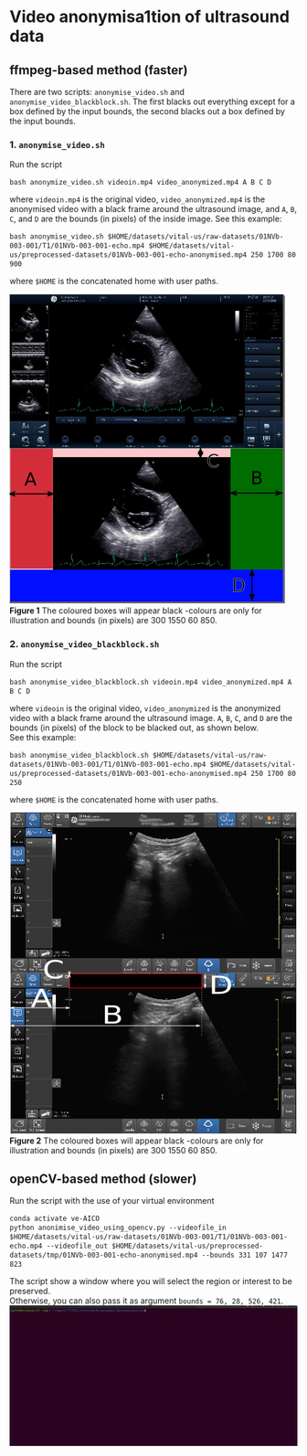 # Video anonymisa1tion of ultrasound data

## ffmpeg-based method (faster)
There are two scripts: `anonymise_video.sh` and `anonymise_video_blackblock.sh`. 
The first blacks out everything except for a box defined by the input bounds, the second blacks out a box defined by the input bounds.

### 1. `anonymise_video.sh`   
Run the script
```
bash anonymize_video.sh videoin.mp4 video_anonymized.mp4 A B C D
```
where `videoin.mp4` is the original video, `video_anonymized.mp4` is the anonymised video with a black frame around the ultrasound image, and `A`, `B`, `C`, and `D` are the bounds (in pixels) of the inside image. 
See this example: 
```
bash anonymise_video.sh $HOME/datasets/vital-us/raw-datasets/01NVb-003-001/T1/01NVb-003-001-echo.mp4 $HOME/datasets/vital-us/preprocessed-datasets/01NVb-003-001-echo-anonymised.mp4 250 1700 80 900 
```
where `$HOME` is the concatenated  home with user paths. 
 
![usage image](../../figures/ffmpeg.png)  
**Figure 1** The coloured boxes will appear black -colours are only for illustration and bounds (in pixels) are 300 1550 60 850. 

### 2. `anonymise_video_blackblock.sh`  
Run the script
```
bash anonymise_video_blackblock.sh videoin.mp4 video_anonymized.mp4 A B C D
```
where `videoin` is the original video, `video_anonymized` is the anonymized video with a black frame around the ultrasound image. 
`A`, `B`, `C`, and `D` are the bounds (in pixels) of the block to be blacked out, as shown below.   
See this example: 
```
bash anonymise_video_blackblock.sh $HOME/datasets/vital-us/raw-datasets/01NVb-003-001/T1/01NVb-003-001-echo.mp4 $HOME/datasets/vital-us/preprocessed-datasets/01NVb-003-001-echo-anonymised.mp4 250 1700 80 250 
```
where `$HOME` is the concatenated  home with user paths.

![usage image](../../figures/ffmpeg2.png)  
**Figure 2** The coloured boxes will appear black -colours are only for illustration and bounds (in pixels) are 300 1550 60 850.

## openCV-based method (slower)
Run the script with the use of your virtual environment
``` 
conda activate ve-AICO
python anonimise_video_using_opencv.py --videofile_in $HOME/datasets/vital-us/raw-datasets/01NVb-003-001/T1/01NVb-003-001-echo.mp4 --videofile_out $HOME/datasets/vital-us/preprocessed-datasets/tmp/01NVb-003-001-echo-anonymised.mp4 --bounds 331 107 1477 823  
``` 
The script show a window where you will select the region or interest to be preserved.  
Otherwise, you can also pass it as argument `bounds = 76, 28, 526, 421`.   
![usage image](../../figures/usage.gif)